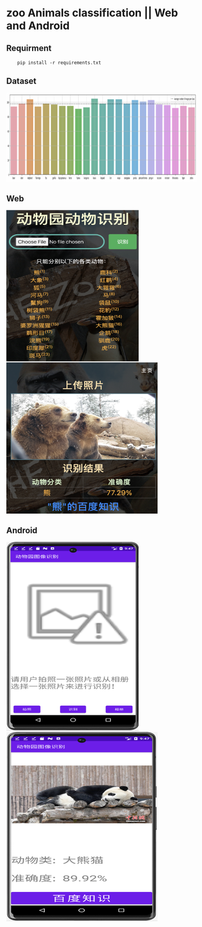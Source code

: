# zoo Animals classification || Web and Android

## Requirment
``` shell
    pip install -r requirements.txt
```

## Dataset
![alt-text-1](templates/readme_img/dataset.png)

## Web
<img src="templates/readme_img/web1.png" alt="alt text" width="350" height="400"/>
<img src="templates/readme_img/web2.png" alt="alt text" width="400" height="400"/>

## Android
<img src="templates/readme_img/android1.png" alt="alt text" width="350" height="500"/>
<img src="templates/readme_img/android2.png" alt="alt text" width="400" height="500"/>


